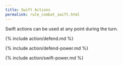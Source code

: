 ```yaml
---
title: Swift Actions
permalink: rule_combat_swift.html
---
```


Swift actions can be used at any point during the turn.

{% include action/defend.md %}

{% include action/defend-power.md %}

{% include action/swift-power.md %}